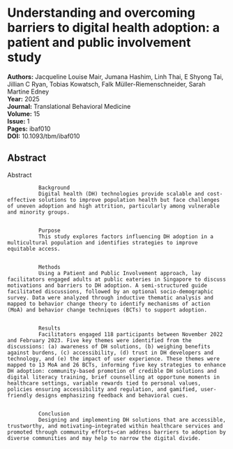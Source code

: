 # Understanding and overcoming barriers to digital health adoption: a patient and public involvement study

**Authors:** Jacqueline Louise Mair, Jumana Hashim, Linh Thai, E Shyong Tai, Jillian C Ryan, Tobias Kowatsch, Falk Müller-Riemenschneider, Sarah Martine Edney  
**Year:** 2025  
**Journal:** Translational Behavioral Medicine  
**Volume:** 15  
**Issue:** 1  
**Pages:** ibaf010  
**DOI:** 10.1093/tbm/ibaf010  

## Abstract
Abstract
            
              Background
              Digital health (DH) technologies provide scalable and cost-effective solutions to improve population health but face challenges of uneven adoption and high attrition, particularly among vulnerable and minority groups.
            
            
              Purpose
              This study explores factors influencing DH adoption in a multicultural population and identifies strategies to improve equitable access.
            
            
              Methods
              Using a Patient and Public Involvement approach, lay facilitators engaged adults at public eateries in Singapore to discuss motivations and barriers to DH adoption. A semi-structured guide facilitated discussions, followed by an optional socio-demographic survey. Data were analyzed through inductive thematic analysis and mapped to behavior change theory to identify mechanisms of action (MoA) and behavior change techniques (BCTs) to support adoption.
            
            
              Results
              Facilitators engaged 118 participants between November 2022 and February 2023. Five key themes were identified from the discussions: (a) awareness of DH solutions, (b) weighing benefits against burdens, (c) accessibility, (d) trust in DH developers and technology, and (e) the impact of user experience. These themes were mapped to 13 MoA and 26 BCTs, informing five key strategies to enhance DH adoption: community-based promotion of credible DH solutions and digital literacy training, brief counselling at opportune moments in healthcare settings, variable rewards tied to personal values, policies ensuring accessibility and regulation, and gamified, user-friendly designs emphasizing feedback and behavioral cues.
            
            
              Conclusion
              Designing and implementing DH solutions that are accessible, trustworthy, and motivating—integrated within healthcare services and promoted through community efforts—can address barriers to adoption by diverse communities and may help to narrow the digital divide.

